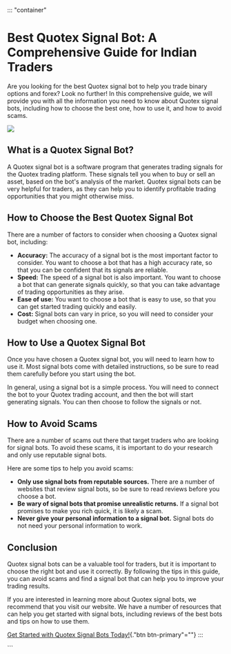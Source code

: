 ::: \"container\"
# Best Quotex Signal Bot: A Comprehensive Guide for Indian Traders

Are you looking for the best Quotex signal bot to help you trade binary
options and forex? Look no further! In this comprehensive guide, we will
provide you with all the information you need to know about Quotex
signal bots, including how to choose the best one, how to use it, and
how to avoid scams.

[![](https://static.quotex.io/files/4_en/300_250.jpg)](https://traff.sbs/brokerqxlid)

## What is a Quotex Signal Bot?

A Quotex signal bot is a software program that generates trading signals
for the Quotex trading platform. These signals tell you when to buy or
sell an asset, based on the bot\'s analysis of the market. Quotex signal
bots can be very helpful for traders, as they can help you to identify
profitable trading opportunities that you might otherwise miss.

## How to Choose the Best Quotex Signal Bot

There are a number of factors to consider when choosing a Quotex signal
bot, including:

-   **Accuracy:** The accuracy of a signal bot is the most important
    factor to consider. You want to choose a bot that has a high
    accuracy rate, so that you can be confident that its signals are
    reliable.
-   **Speed:** The speed of a signal bot is also important. You want to
    choose a bot that can generate signals quickly, so that you can take
    advantage of trading opportunities as they arise.
-   **Ease of use:** You want to choose a bot that is easy to use, so
    that you can get started trading quickly and easily.
-   **Cost:** Signal bots can vary in price, so you will need to
    consider your budget when choosing one.

## How to Use a Quotex Signal Bot

Once you have chosen a Quotex signal bot, you will need to learn how to
use it. Most signal bots come with detailed instructions, so be sure to
read them carefully before you start using the bot.

In general, using a signal bot is a simple process. You will need to
connect the bot to your Quotex trading account, and then the bot will
start generating signals. You can then choose to follow the signals or
not.

## How to Avoid Scams

There are a number of scams out there that target traders who are
looking for signal bots. To avoid these scams, it is important to do
your research and only use reputable signal bots.

Here are some tips to help you avoid scams:

-   **Only use signal bots from reputable sources.** There are a number
    of websites that review signal bots, so be sure to read reviews
    before you choose a bot.
-   **Be wary of signal bots that promise unrealistic returns.** If a
    signal bot promises to make you rich quick, it is likely a scam.
-   **Never give your personal information to a signal bot.** Signal
    bots do not need your personal information to work.

## Conclusion

Quotex signal bots can be a valuable tool for traders, but it is
important to choose the right bot and use it correctly. By following the
tips in this guide, you can avoid scams and find a signal bot that can
help you to improve your trading results.

If you are interested in learning more about Quotex signal bots, we
recommend that you visit our website. We have a number of resources that
can help you get started with signal bots, including reviews of the best
bots and tips on how to use them.

[Get Started with Quotex Signal Bots
Today!](\%22https://traff.sbs/brokerqxlid\%22){."btn
btn-primary"=""}
:::

\`\`\`

